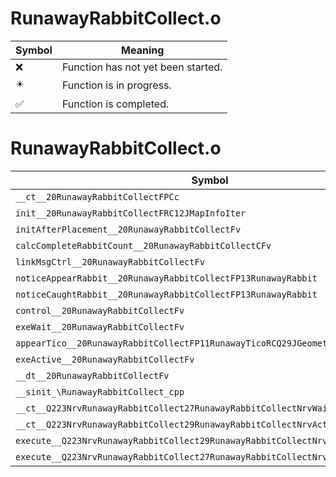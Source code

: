 # RunawayRabbitCollect.o
| Symbol | Meaning 
| ------------- | ------------- 
| :x: | Function has not yet been started. 
| :eight_pointed_black_star: | Function is in progress. 
| :white_check_mark: | Function is completed. 


# RunawayRabbitCollect.o
| Symbol | Decompiled? |
| ------------- | ------------- |
| `__ct__20RunawayRabbitCollectFPCc` | :x: |
| `init__20RunawayRabbitCollectFRC12JMapInfoIter` | :x: |
| `initAfterPlacement__20RunawayRabbitCollectFv` | :x: |
| `calcCompleteRabbitCount__20RunawayRabbitCollectCFv` | :x: |
| `linkMsgCtrl__20RunawayRabbitCollectFv` | :x: |
| `noticeAppearRabbit__20RunawayRabbitCollectFP13RunawayRabbit` | :x: |
| `noticeCaughtRabbit__20RunawayRabbitCollectFP13RunawayRabbit` | :x: |
| `control__20RunawayRabbitCollectFv` | :x: |
| `exeWait__20RunawayRabbitCollectFv` | :x: |
| `appearTico__20RunawayRabbitCollectFP11RunawayTicoRCQ29JGeometry8TVec3<f>` | :x: |
| `exeActive__20RunawayRabbitCollectFv` | :x: |
| `__dt__20RunawayRabbitCollectFv` | :x: |
| `__sinit_\RunawayRabbitCollect_cpp` | :x: |
| `__ct__Q223NrvRunawayRabbitCollect27RunawayRabbitCollectNrvWaitFv` | :x: |
| `__ct__Q223NrvRunawayRabbitCollect29RunawayRabbitCollectNrvActiveFv` | :x: |
| `execute__Q223NrvRunawayRabbitCollect29RunawayRabbitCollectNrvActiveCFP5Spine` | :x: |
| `execute__Q223NrvRunawayRabbitCollect27RunawayRabbitCollectNrvWaitCFP5Spine` | :x: |

